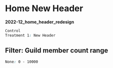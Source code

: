 # Home New Header

**2022-12_home_header_redesign**

```css
Control
Treatment 1: New Header
```

## Filter: Guild member count range
```css
None: 0 - 10000
```


